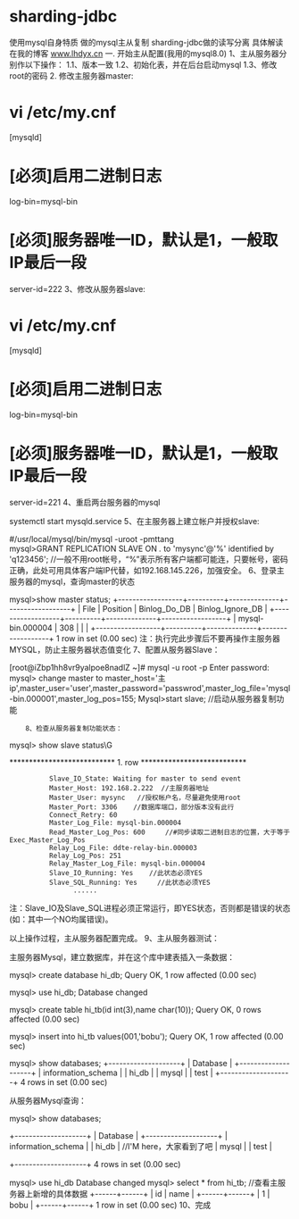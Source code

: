 # sharding-jdbc
使用mysql自身特质 做的mysql主从复制 sharding-jdbc做的读写分离
具体解读在我的博客 www.lhdyx.cn
一. 开始主从配置(我用的mysql8.0)
         1、主从服务器分别作以下操作：
1.1、版本一致
1.2、初始化表，并在后台启动mysql
1.3、修改root的密码
         2. 修改主服务器master:
# vi /etc/my.cnf
[mysqld]
# [必须]启用二进制日志
log-bin=mysql-bin  
# [必须]服务器唯一ID，默认是1，一般取IP最后一段
server-id=222
        3、修改从服务器slave:

# vi /etc/my.cnf
[mysqld]
# [必须]启用二进制日志
log-bin=mysql-bin  
# [必须]服务器唯一ID，默认是1，一般取IP最后一段
server-id=221
        4、重启两台服务器的mysql

systemctl start mysqld.service
        5、在主服务器上建立帐户并授权slave:

#/usr/local/mysql/bin/mysql -uroot -pmttang   
   mysql>GRANT REPLICATION SLAVE ON *.* to 'mysync'@'%' identified by 'q123456'; //一般不用root帐号，“%”表示所有客户端都可能连，只要帐号，密码正确，此处可用具体客户端IP代替，如192.168.145.226，加强安全。
        6、登录主服务器的mysql，查询master的状态

mysql>show master status;
   +------------------+----------+--------------+------------------+
   | File             | Position | Binlog_Do_DB | Binlog_Ignore_DB |
   +------------------+----------+--------------+------------------+
   | mysql-bin.000004 |      308 |              |                  |
   +------------------+----------+--------------+------------------+
   1 row in set (0.00 sec)
   注：执行完此步骤后不要再操作主服务器MYSQL，防止主服务器状态值变化
        7、配置从服务器Slave：

[root@iZbp1hh8vr9yalpoe8nadlZ ~]# mysql -u root -p
Enter password: 
mysql> change master to master_host='主ip',master_user='user',master_password='passwrod',master_log_file='mysql-bin.000001',master_log_pos=155;
Mysql>start slave;    //启动从服务器复制功能

        8、检查从服务器复制功能状态：

mysql> show slave status\G

   *************************** 1. row ***************************

              Slave_IO_State: Waiting for master to send event
              Master_Host: 192.168.2.222  //主服务器地址
              Master_User: mysync   //授权帐户名，尽量避免使用root
              Master_Port: 3306    //数据库端口，部分版本没有此行
              Connect_Retry: 60
              Master_Log_File: mysql-bin.000004
              Read_Master_Log_Pos: 600     //#同步读取二进制日志的位置，大于等于Exec_Master_Log_Pos
              Relay_Log_File: ddte-relay-bin.000003
              Relay_Log_Pos: 251
              Relay_Master_Log_File: mysql-bin.000004
              Slave_IO_Running: Yes    //此状态必须YES
              Slave_SQL_Running: Yes     //此状态必须YES
                    ......

注：Slave_IO及Slave_SQL进程必须正常运行，即YES状态，否则都是错误的状态(如：其中一个NO均属错误)。

以上操作过程，主从服务器配置完成。
        9、主从服务器测试：

主服务器Mysql，建立数据库，并在这个库中建表插入一条数据：

mysql> create database hi_db;
  Query OK, 1 row affected (0.00 sec)

  mysql> use hi_db;
  Database changed

  mysql>  create table hi_tb(id int(3),name char(10));
  Query OK, 0 rows affected (0.00 sec)
 
  mysql> insert into hi_tb values(001,'bobu');
  Query OK, 1 row affected (0.00 sec)

  mysql> show databases;
   +--------------------+
   | Database           |
   +--------------------+
   | information_schema |
   | hi_db                |
   | mysql                |
   | test                 |
   +--------------------+
   4 rows in set (0.00 sec)

从服务器Mysql查询：

   mysql> show databases;

   +--------------------+
   | Database               |
   +--------------------+
   | information_schema |
   | hi_db                 |       //I'M here，大家看到了吧
   | mysql                 |
   | test          |

   +--------------------+
   4 rows in set (0.00 sec)

   mysql> use hi_db
   Database changed
   mysql> select * from hi_tb;           //查看主服务器上新增的具体数据
   +------+------+
   | id   | name |
   +------+------+
   |    1 | bobu |
   +------+------+
   1 row in set (0.00 sec)
        10、完成

